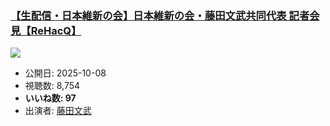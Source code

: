 ### [【生配信・日本維新の会】日本維新の会・藤田文武共同代表 記者会見【ReHacQ】](https://www.youtube.com/watch?v=IlkGseYvWzI)
[![](https://img.youtube.com/vi/IlkGseYvWzI/sddefault.jpg)](https://www.youtube.com/watch?v=IlkGseYvWzI)
-   公開日: 2025-10-08
-   視聴数: 8,754
-   **いいね数: 97**
-   出演者: [藤田文武](/rehacq_fan/people/藤田文武 "wikilink")
